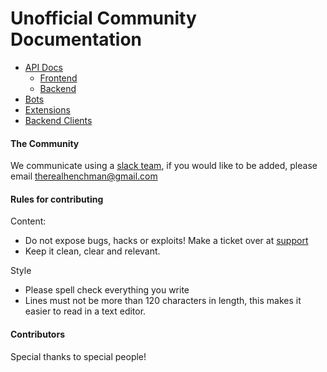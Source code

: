 # Unofficial Community Documentation

* [API Docs](/api/README.md)
    * [Frontend](/api/frontend/README.md)
    * [Backend](/api/backend/README.md)
* [Bots](/bots/README.md)
* [Extensions](/extensions/README.md)
* [Backend Clients](/clients/README.md)

#### The Community

We communicate using a [slack team](https://plugdj-extdevs.slack.com), if you would like to be added, please email
therealhenchman@gmail.com

#### Rules for contributing

Content:

* Do not expose bugs, hacks or exploits! Make a ticket over at [support](https://support.plug.dj)
* Keep it clean, clear and relevant.

Style

* Please spell check everything you write
* Lines must not be more than 120 characters in length, this makes it easier to read in a text editor.

#### Contributors

Special thanks to special people!